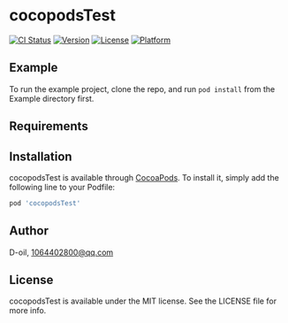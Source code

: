 # cocopodsTest

[![CI Status](https://img.shields.io/travis/D-oil/cocopodsTest.svg?style=flat)](https://travis-ci.org/D-oil/cocopodsTest)
[![Version](https://img.shields.io/cocoapods/v/cocopodsTest.svg?style=flat)](https://cocoapods.org/pods/cocopodsTest)
[![License](https://img.shields.io/cocoapods/l/cocopodsTest.svg?style=flat)](https://cocoapods.org/pods/cocopodsTest)
[![Platform](https://img.shields.io/cocoapods/p/cocopodsTest.svg?style=flat)](https://cocoapods.org/pods/cocopodsTest)

## Example

To run the example project, clone the repo, and run `pod install` from the Example directory first.

## Requirements

## Installation

cocopodsTest is available through [CocoaPods](https://cocoapods.org). To install
it, simply add the following line to your Podfile:

```ruby
pod 'cocopodsTest'
```

## Author

D-oil, 1064402800@qq.com

## License

cocopodsTest is available under the MIT license. See the LICENSE file for more info.

